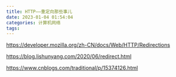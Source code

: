 ```yaml
---
title: HTTP——重定向那些事儿
date: 2023-01-04 01:54:04
categories: 计算机网络
tags:
---
```






https://developer.mozilla.org/zh-CN/docs/Web/HTTP/Redirections

https://blog.lishunyang.com/2020/06/redirect.html

https://www.cnblogs.com/traditional/p/15374126.html